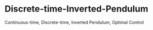 # Discrete-time-Inverted-Pendulum
Continuous-time, Discrete-time,  Inverted Pendulum, Optimal Control
